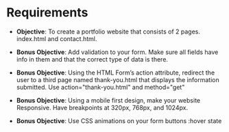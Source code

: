 # Requirements

-   **Objective**: To create a portfolio website that consists of 2 pages. index.html and contact.html.

-   **Bonus Objective**: Add validation to your form. Make sure all fields have info in them and that the correct type of data is there.

-   **Bonus Objective**: Using the HTML Form’s action attribute, redirect the user to a third page named thank-you.html that displays the information submitted. Use action="thank-you.html" and method="get"

-   **Bonus Objective**: Using a mobile first design, make your website Responsive. Have breakpoints at 320px, 768px, and 1024px.

-   **Bonus Objective**: Use CSS animations on your form buttons :hover state
